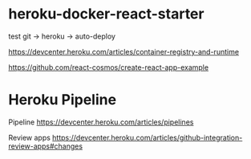 ﻿# heroku-docker-react-starter

test git -> heroku -> auto-deploy

https://devcenter.heroku.com/articles/container-registry-and-runtime

https://github.com/react-cosmos/create-react-app-example


# Heroku Pipeline
Pipeline
https://devcenter.heroku.com/articles/pipelines

Review apps
https://devcenter.heroku.com/articles/github-integration-review-apps#changes
